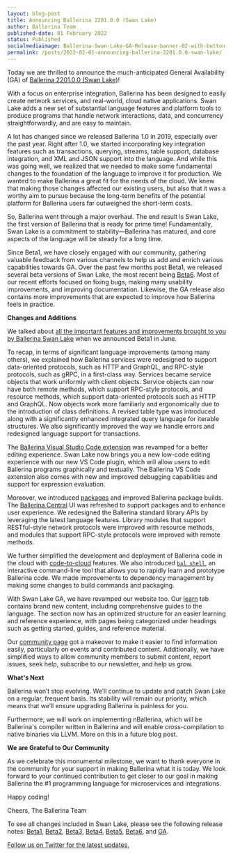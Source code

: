 ```yaml
---
layout: blog-post
title: Announcing Ballerina 2201.0.0 (Swan Lake)
author: Ballerina Team
published-date: 01 February 2022
status: Published
socialmediaimage: Ballerina-Swan-Lake-GA-Release-banner-02-with-button.png
permalink: /posts/2022-02-01-announcing-ballerina-2201.0.0-swan-lake/
---
```


<style>.cBlogContent p{white-space: break-spaces !important;}</style>

Today we are thrilled to announce the much-anticipated General Availability (GA) of [Ballerina 2201.0.0 (Swan Lake)](https://ballerina.io/downloads/)!

With a focus on enterprise integration, Ballerina has been designed to easily create network services, and real-world, cloud native applications. Swan Lake adds a new set of substantial language features and platform tools to produce programs that handle network interactions, data, and concurrency straightforwardly, and are easy to maintain. 

A lot has changed since we released Ballerina 1.0 in 2019, especially over the past year. Right after 1.0, we started incorporating key integration features such as transactions, querying, streams, table support, database integration, and XML and JSON support into the language. And while this was going well, we realized that we needed to make some fundamental changes to the foundation of the language to improve it for production. We wanted to make Ballerina a great fit for the needs of the cloud. We knew that making those changes affected our existing users, but also that it was a worthy aim to pursue because the long-term benefits of the potential platform for Ballerina users far outweighed the short-term costs. 

So, Ballerina went through a major overhaul. The end result is Swan Lake, the first version of Ballerina that is ready for prime time! Fundamentally, Swan Lake is a commitment to stability—Ballerina has matured, and core aspects of the language will be steady for a long time.

Since Beta1, we have closely engaged with our community, gathering valuable feedback from various channels to help us add and enrich various capabilities towards GA. Over the past few months post Beta1, we released several beta versions of Swan Lake, the most recent being [Beta6](https://ballerina.io/downloads/swan-lake-release-notes/swan-lake-beta6/). Most of our recent efforts focused on fixing bugs, making many usability improvements, and improving documentation. Likewise, the GA release also contains more improvements that are expected to improve how Ballerina feels in practice.



__Changes and Additions__

We talked about [all the important features and improvements brought to you by Ballerina Swan Lake](https://blog.ballerina.io/posts/announcing-ballerina-swan-lake-beta1/) when we announced Beta1 in June. 

To recap, in terms of significant language improvements (among many others), we explained how Ballerina services were redesigned to support data-oriented protocols, such as HTTP and GraphQL, and RPC-style protocols, such as gRPC, in a first-class way. Services became service objects that work uniformly with client objects. Service objects can now have both remote methods, which support RPC-style protocols, and resource methods, which support data-oriented protocols such as HTTP and GraphQL. Now objects work more familiarly and ergonomically due to the introduction of class definitions. A revised table type was introduced along with a significantly enhanced integrated query language for iterable structures. We also significantly improved the way we handle errors and redesigned language support for transactions.

The [Ballerina Visual Studio Code extension](https://marketplace.visualstudio.com/items?itemName=WSO2.ballerina) was revamped for a better editing experience. Swan Lake now brings you a new low-code editing experience with our new VS Code plugin, which will allow users to edit Ballerina programs graphically and textually. The Ballerina VS Code extension also comes with new and improved debugging capabilities and support for expression evaluation. 

Moreover, we introduced [packages](https://ballerina.io/learn/getting-started-with-ballerina/) and improved Ballerina package builds. The [Ballerina Central](https://central.ballerina.io/) UI was refreshed to support packages and to enhance user experience. We redesigned the Ballerina standard library APIs by leveraging the latest language features. Library modules that support RESTful-style network protocols were improved with resource methods, and modules that support RPC-style protocols were improved with remote methods. 

We further simplified the development and deployment of Ballerina code in the cloud with [code-to-cloud](https://ballerina.io/learn/running-ballerina-programs-in-the-cloud/code-to-cloud-deployment/) features. We also introduced [`bal shell`](https://ballerina.io/learn/ballerina-shell/), an interactive command-line tool that allows you to rapidly learn and prototype Ballerina code. We made improvements to dependency management by making some changes to build commands and packaging.

With Swan Lake GA, we have revamped our website too. Our [learn](https://ballerina.io/learn/) tab contains brand new content, including comprehensive guides to the language. The section now has an optimized structure for an easier learning and reference experience, with pages being categorized under headings such as getting started, guides, and reference material. 

Our [community page](https://ballerina.io/community) got a makeover to make it easier to find information easily, particularly on events and contributed content. Additionally, we have simplified ways to allow community members to submit content, report issues, seek help, subscribe to our newsletter, and help us grow. 


 
__What's Next__

Ballerina won’t stop evolving. We’ll continue to update and patch Swan Lake on a regular, frequent basis. Its stability will remain our priority, which means that we’ll ensure upgrading Ballerina is painless for you. 

Furthermore, we will work on implementing nBallerina, which will be Ballerina's compiler written in Ballerina and will enable cross-compilation to native binaries via LLVM. More on this in a future blog post. 



__We are Grateful to Our Community__

As we celebrate this monumental milestone, we want to thank everyone in the community for your support in making Ballerina what it is today. We look forward to your continued contribution to get closer to our goal in making Ballerina the #1 programming language for microservices and integrations. 

Happy coding!
 
Cheers,
The Ballerina Team



To see all changes included in Swan Lake, please see the following release notes: [Beta1](https://ballerina.io/downloads/swan-lake-release-notes/swan-lake-beta1/), [Beta2](https://ballerina.io/downloads/swan-lake-release-notes/swan-lake-beta2/), [Beta3](https://ballerina.io/downloads/swan-lake-release-notes/swan-lake-beta3/), [Beta4](https://ballerina.io/downloads/swan-lake-release-notes/swan-lake-beta4/), [Beta5](https://ballerina.io/downloads/swan-lake-release-notes/swan-lake-beta5/), [Beta6](https://ballerina.io/downloads/swan-lake-release-notes/swan-lake-beta6/), and [GA](https://ballerina.io/downloads/swan-lake-release-notes/2201-0-0-swan-lake/). 



[Follow us on Twitter for the latest updates.](https://twitter.com/ballerinalang)
  
